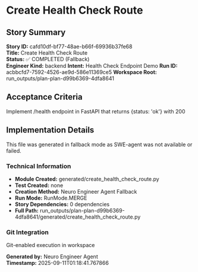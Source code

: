 # Create Health Check Route

## Story Summary
**Story ID:** cafd10df-bf77-48ae-b66f-69936b37fe68  
**Title:** Create Health Check Route  
**Status:** ✅ COMPLETED (Fallback)  
**Engineer Kind:** backend
**Intent:** Health Check Endpoint Demo
**Run ID:** acbbcfd7-7592-4526-ae9d-586e11369ce5
**Workspace Root:** run_outputs/plan-plan-d99b6369-4dfa8641

## Acceptance Criteria
Implement /health endpoint in FastAPI that returns {status: 'ok'} with 200

## Implementation Details
This file was generated in fallback mode as SWE-agent was not available or failed.

### Technical Information
- **Module Created:** generated/create_health_check_route.py
- **Test Created:** none
- **Creation Method:** Neuro Engineer Agent Fallback
- **Run Mode:** RunMode.MERGE
- **Story Dependencies:** 0 dependencies
- **Full Path:** run_outputs/plan-plan-d99b6369-4dfa8641/generated/create_health_check_route.py

### Git Integration
Git-enabled execution in workspace

**Generated by:** Neuro Engineer Agent  
**Timestamp:** 2025-09-11T01:18:41.767866
